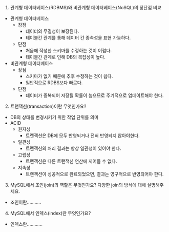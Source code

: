 1. 관계형 데이터베이스(RDBMS)와 비관계형 데이터베이스(NoSQL)의 장단점 비교

* 관계형 데이터베이스
  * 장점
    * 데이터의 무결성이 보장된다.
    * 테이블간 관계를 통해 데이터 간 종속성을 표현 가능하다.
  * 단점
    * 처음에 작성한 스키마를 수정하는 것이 어렵다.
    * 테이블간 관계로 인해 DB의 복잡성이 높다.
* 비관계형 데이터베이스
  * 장점
    * 스키마가 없기 때문에 추후 수정하는 것이 쉽다.
    * 일반적으로 RDBS보다 빠르다.
  * 단점
    * 데이터가 중복되어 저장될 확률이 높으므로 주기적으로 업데이트해야 한다.
     

2. 트랜잭션(transaction)이란 무엇인가요?

* DB의 상태를 변경시키기 위한 작업 단위를 의미
* ACID
  * 원자성
    * 트랜잭션은 DB에 모두 반영되거나 전혀 반영되지 않아야한다.
  * 일관성
    * 트랜잭션의 처리 결과는 항상 일관성이 있어야 한다.
  * 고립성
    * 트랜잭션은 다른 트랜잭션 연산에 끼어들 수 없다.
  * 지속성
    * 트랜잭션이 성공적으로 완료되었으면, 결과는 영구적으로 반영되어야 한다.


3. MySQL에서 조인(join)의 역할은 무엇인가요? 다양한 join의 방식에 대해 설명해주세요.

- 조인이란...........

4. MySQL에서 인덱스(index)란 무엇인가요?

- 인덱스란............
